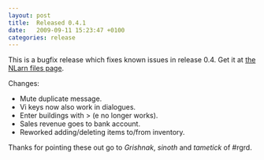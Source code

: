 ```yaml
---
layout: post
title:  Released 0.4.1
date:   2009-09-11 15:23:47 +0100
categories: release
---
```


This is a bugfix release which fixes known issues in release 0.4.
Get it at [the NLarn files page](http://sourceforge.net/projects/nlarn/files/nlarn/0.4.1/).

Changes:

* Mute duplicate message.
* Vi keys now also work in dialogues.
* Enter buildings with > (e no longer works).
* Sales revenue goes to bank account.
* Reworked adding/deleting items to/from inventory.

Thanks for pointing these out go to _Grishnak_,  _sinoth_ and  _tametick_ of #rgrd.
